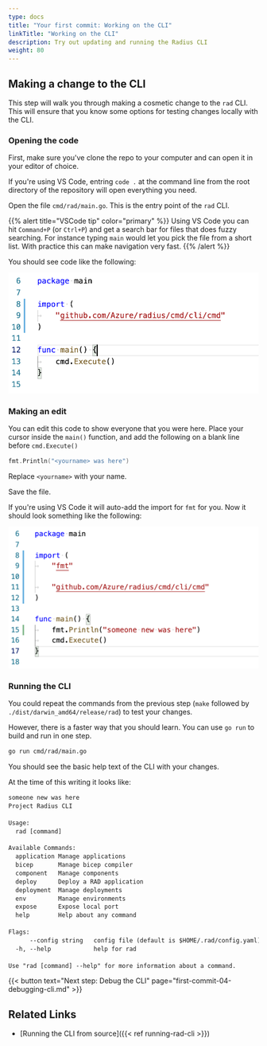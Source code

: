 ```yaml
---
type: docs
title: "Your first commit: Working on the CLI"
linkTitle: "Working on the CLI"
description: Try out updating and running the Radius CLI
weight: 80
---
```


## Making a change to the CLI

This step will walk you through making a cosmetic change to the `rad` CLI. This will ensure that you know some options for testing changes locally with the CLI.

### Opening the code

First, make sure you've clone the repo to your computer and can open it in your editor of choice.

If you're using VS Code, entring `code .` at the command line from the root directory of the repository will open everything you need.

Open the file `cmd/rad/main.go`. This is the entry point of the `rad` CLI.

{{% alert title="VSCode tip" color="primary" %}}
Using VS Code you can hit `Command+P` (or `Ctrl+P`) and get a search bar for files that does fuzzy searching. For instance typing `main` would let you pick the file from a short list. With practice this can make navigation very fast.
{{% /alert %}}

You should see code like the following:

<img width="600px" src="main-before-change.png" alt="editing main.go">

### Making an edit

You can edit this code to show everyone that you were here. Place your cursor inside the `main()` function, and add the following on a blank line before `cmd.Execute()`

```go
fmt.Println("<yourname> was here")
```

Replace `<yourname>` with your name.

Save the file.

If you're using VS Code it will auto-add the import for `fmt` for you. Now it should look something like the following:

<img width="600px" src="main-after-change.png" alt="editing main.go">

### Running the CLI

You could repeat the commands from the previous step (`make` followed by `./dist/darwin_amd64/release/rad`) to test your changes.

However, there is a faster way that you should learn. You can use `go run` to build and run in one step.

```sh
go run cmd/rad/main.go
```

You should see the basic help text of the CLI with your changes.

 At the time of this writing it looks like:

```txt
someone new was here
Project Radius CLI

Usage:
  rad [command]

Available Commands:
  application Manage applications
  bicep       Manage bicep compiler
  component   Manage components
  deploy      Deploy a RAD application
  deployment  Manage deployments
  env         Manage environments
  expose      Expose local port
  help        Help about any command

Flags:
      --config string   config file (default is $HOME/.rad/config.yaml)
  -h, --help            help for rad

Use "rad [command] --help" for more information about a command.
```

{{< button text="Next step: Debug the CLI" page="first-commit-04-debugging-cli.md" >}}

## Related Links

- [Running the CLI from source]({{< ref running-rad-cli >}})